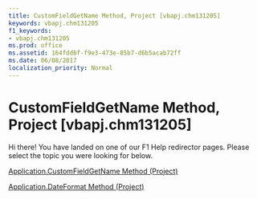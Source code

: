 ```yaml
---
title: CustomFieldGetName Method, Project [vbapj.chm131205]
keywords: vbapj.chm131205
f1_keywords:
- vbapj.chm131205
ms.prod: office
ms.assetid: 164fdd6f-f9e3-473e-85b7-d6b5acab72ff
ms.date: 06/08/2017
localization_priority: Normal
---
```



# CustomFieldGetName Method, Project [vbapj.chm131205]

Hi there! You have landed on one of our F1 Help redirector pages. Please select the topic you were looking for below.

[Application.CustomFieldGetName Method (Project)](http://msdn.microsoft.com/library/c68a6aae-7350-e4b5-318b-3d11b77847de%28Office.15%29.aspx)

[Application.DateFormat Method (Project)](http://msdn.microsoft.com/library/b4fc14a0-5139-b7cf-8d96-443cd23fd8ec%28Office.15%29.aspx)


